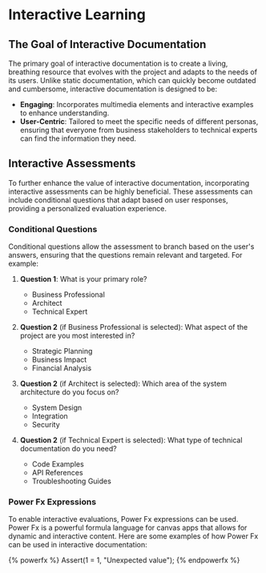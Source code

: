 # Interactive Learning

## The Goal of Interactive Documentation

The primary goal of interactive documentation is to create a living, breathing resource that evolves with the project and adapts to the needs of its users. Unlike static documentation, which can quickly become outdated and cumbersome, interactive documentation is designed to be:

- **Engaging**: Incorporates multimedia elements and interactive examples to enhance understanding.
- **User-Centric**: Tailored to meet the specific needs of different personas, ensuring that everyone from business stakeholders to technical experts can find the information they need.

## Interactive Assessments

To further enhance the value of interactive documentation, incorporating interactive assessments can be highly beneficial. These assessments can include conditional questions that adapt based on user responses, providing a personalized evaluation experience. 

### Conditional Questions

Conditional questions allow the assessment to branch based on the user's answers, ensuring that the questions remain relevant and targeted. For example:

1. **Question 1**: What is your primary role?
   - Business Professional
   - Architect
   - Technical Expert

2. **Question 2** (if Business Professional is selected): What aspect of the project are you most interested in?
   - Strategic Planning
   - Business Impact
   - Financial Analysis

3. **Question 2** (if Architect is selected): Which area of the system architecture do you focus on?
   - System Design
   - Integration
   - Security

4. **Question 2** (if Technical Expert is selected): What type of technical documentation do you need?
   - Code Examples
   - API References
   - Troubleshooting Guides

### Power Fx Expressions

To enable interactive evaluations, Power Fx expressions can be used. Power Fx is a powerful formula language for canvas apps that allows for dynamic and interactive content. Here are some examples of how Power Fx can be used in interactive documentation:

{% powerfx %}
Assert(1 = 1, "Unexpected value");
{% endpowerfx %}
